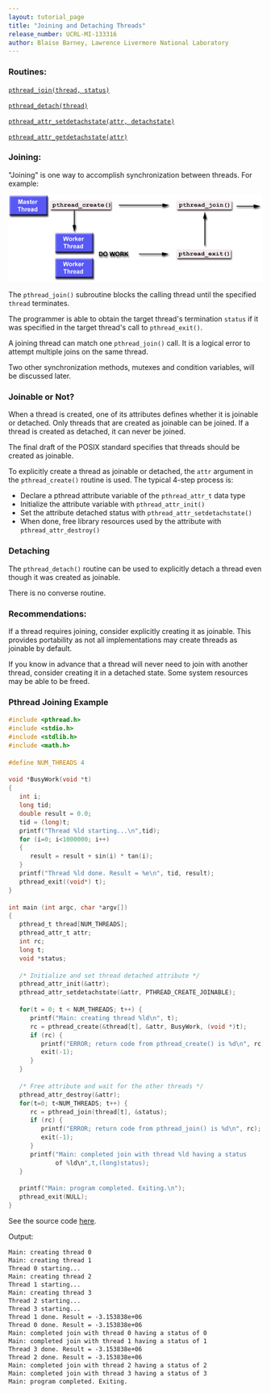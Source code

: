 ```yaml
---
layout: tutorial_page
title: "Joining and Detaching Threads"
release_number: UCRL-MI-133316
author: Blaise Barney, Lawrence Livermore National Laboratory
---
```


### Routines:

[`pthread_join(thread, status)`](man/pthread_join.txt)

[`pthread_detach(thread)`](man/pthread_detach.txt)

[`pthread_attr_setdetachstate(attr, detachstate)`](man/pthread_attr_setdetachstate.txt)

[`pthread_attr_getdetachstate(attr)`](man/pthread_attr_getdetachstate.txt)

### Joining:

"Joining" is one way to accomplish synchronization between threads. For example:

![joining](images/joining.gif)

The `pthread_join()` subroutine blocks the calling thread until the specified `thread` terminates.

The programmer is able to obtain the target thread's termination `status` if it was specified in the target thread's call to `pthread_exit()`.

A joining thread can match one `pthread_join()` call. It is a logical error to attempt multiple joins on the same thread.

Two other synchronization methods, mutexes and condition variables, will be discussed later.

### Joinable or Not?

When a thread is created, one of its attributes defines whether it is joinable or detached. Only threads that are created as joinable can be joined. If a thread is created as detached, it can never be joined.

The final draft of the POSIX standard specifies that threads should be created as joinable.

To explicitly create a thread as joinable or detached, the `attr` argument in the `pthread_create()` routine is used. The typical 4-step process is:

* Declare a pthread attribute variable of the `pthread_attr_t` data type
* Initialize the attribute variable with `pthread_attr_init()`
* Set the attribute detached status with `pthread_attr_setdetachstate()`
* When done, free library resources used by the attribute with `pthread_attr_destroy()`

### Detaching

The `pthread_detach()` routine can be used to explicitly detach a thread even though it was created as joinable.

There is no converse routine.

### Recommendations:

If a thread requires joining, consider explicitly creating it as joinable. This provides portability as not all implementations may create threads as joinable by default.

If you know in advance that a thread will never need to join with another thread, consider creating it in a detached state. Some system resources may be able to be freed.

### Pthread Joining Example

```C
#include <pthread.h>
#include <stdio.h>
#include <stdlib.h>
#include <math.h>

#define NUM_THREADS	4

void *BusyWork(void *t)
{
   int i;
   long tid;
   double result = 0.0;
   tid = (long)t;
   printf("Thread %ld starting...\n",tid);
   for (i=0; i<1000000; i++)
   {
      result = result + sin(i) * tan(i);
   }
   printf("Thread %ld done. Result = %e\n", tid, result);
   pthread_exit((void*) t);
}

int main (int argc, char *argv[])
{
   pthread_t thread[NUM_THREADS];
   pthread_attr_t attr;
   int rc;
   long t;
   void *status;

   /* Initialize and set thread detached attribute */
   pthread_attr_init(&attr);
   pthread_attr_setdetachstate(&attr, PTHREAD_CREATE_JOINABLE);

   for(t = 0; t < NUM_THREADS; t++) {
      printf("Main: creating thread %ld\n", t);
      rc = pthread_create(&thread[t], &attr, BusyWork, (void *)t);
      if (rc) {
         printf("ERROR; return code from pthread_create() is %d\n", rc);
         exit(-1);
      }
   }

   /* Free attribute and wait for the other threads */
   pthread_attr_destroy(&attr);
   for(t=0; t<NUM_THREADS; t++) {
      rc = pthread_join(thread[t], &status);
      if (rc) {
         printf("ERROR; return code from pthread_join() is %d\n", rc);
         exit(-1);
      }
      printf("Main: completed join with thread %ld having a status
             of %ld\n",t,(long)status);
   }

   printf("Main: program completed. Exiting.\n");
   pthread_exit(NULL);
}
```

See the source code [here](example_code/join.c).

Output:

```raw
Main: creating thread 0
Main: creating thread 1
Thread 0 starting...
Main: creating thread 2
Thread 1 starting...
Main: creating thread 3
Thread 2 starting...
Thread 3 starting...
Thread 1 done. Result = -3.153838e+06
Thread 0 done. Result = -3.153838e+06
Main: completed join with thread 0 having a status of 0
Main: completed join with thread 1 having a status of 1
Thread 3 done. Result = -3.153838e+06
Thread 2 done. Result = -3.153838e+06
Main: completed join with thread 2 having a status of 2
Main: completed join with thread 3 having a status of 3
Main: program completed. Exiting.
```
